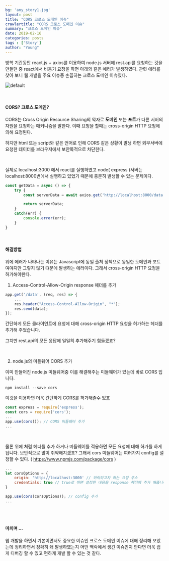 ```yaml
---
bg: 'any_story1.jpg'
layout: post
title: "CORS 크로스 도메인 이슈"
crawlertitle: "CORS 크로스 도메인 이슈"
summary: "크로스 도메인 이슈"
date: 2019-02-16
categories: posts
tags : ['Story']
author: "Young"
---
```


 방학 기간동안 react.js + axios를 이용하여 node.js 서버에 rest.api를 요청하는 것을 만들던 중 react에서 비동기 요청을 하면 아래와 같은 에러가 발생하였다. 관련 에러를 찾아 보니 웹 개발을 주요 이슈중 손꼽히는 크로스 도메인 이슈였다.

![default](https://user-images.githubusercontent.com/38432821/52930297-3853d680-338b-11e9-91c8-d240d36cb87e.PNG)

<br/>

#### CORS? 크로스 도메인?

CORS는 Cross Origin Resource Sharing의 약자로 **도메인** 또는 **포트**가 다른 서버의 자원을 요청하는 매커니즘을 말한다. 이때 요청을 할때는 cross-origin HTTP 요청에 의해 요청된다.

하지만 html 또는 script와 같은 언어로 인해 CORS 같은 상황이 발생 하면 외부서버에 요청한 데이터를 브라우저에서 보안목적으로 차단한다.

<br/>

실제로 localhost:3000 에서 react를 실행하였고 node( express )서버는 localhost:8000번에서 실행하고 있었기 때문에 충분히 발생할 수 있는 문제이다.

```javascript
const getData = async () => {
    try {
        const serverData = await axios.get('http://localhost:8000/data');

        return serverData;
    }    
    catch(err) {
        console.error(err);
    }
}
```

<br/>

#### 해결방법

위에 에러가 나타나는 이유는 Javascript에 동일 출처 정책으로 동일한 도메인과 포트여야지만 그렇지 않기 떄문에 발생하는 에러이다. 그래서 cross-origin HTTP 요청을 허가해야한다.



1. Access-Control-Allow-Origin response 헤더를 추가

```javascript
app.get('/data', (req, res) => {
    ...
    res.header("Access-Control-Allow-Origin", "*");
    res.send(data);
});
```

간단하게 모든 클라이언트에 요청에 대해 cross-origin HTTP 요청을 허가하는 헤더를 추가해 주었습니다.

그치만 rest.api의 모든 응답에 일일히 추가해주기 힘들겠죠?

<br/>

2. node.js의 미들웨어 CORS 추가

이미 만들어진 node.js 미들웨어중 이를 해결해주는 미들웨어가 있는데 바로 CORS 입니다.

```
npm install --save cors
```

이것을 이용하면 더욱 간단하게 CORS를 허가해줄수 있죠

```javascript
const express = require('express');
const cors = require('cors');
...
app.use(cors()); // CORS 미들웨어 추가
...
```

<br/>

물론 위에 처럼 헤더를 추가 하거나 미들웨어를 적용하면 모든 요청에 대해 허가를 하게 됩니다. 보안적으로 많이 취약해지겠죠? 그래서 cors 미들웨어는 여러가지 config를 설정할 수 있다. ( https://www.npmjs.com/package/cors )

```javascript
...
let corsOptions = {
    origin: 'http://localhost:3000' // 허락하고자 하는 요청 주소
    credentials: true // true로 하면 설정한 내용을 response 헤더에 추가 해줍니다.
} 

app.use(cors(corsOptions)); // config 추가
...
```

<br/><br/>

#### 마치며 ...

웹 개발을 하면서 기본이면서도 중요한 이슈인 크로스 도메인 이슈에 대해 정리해 보았는데 정리하면서 정확히 왜 발생하였는지 어떤 맥락에서 생긴 이슈인지 안다면 더욱 쉽게 디버깅 할 수 있고 편하게 개발 할 수 있는 것 같다.


